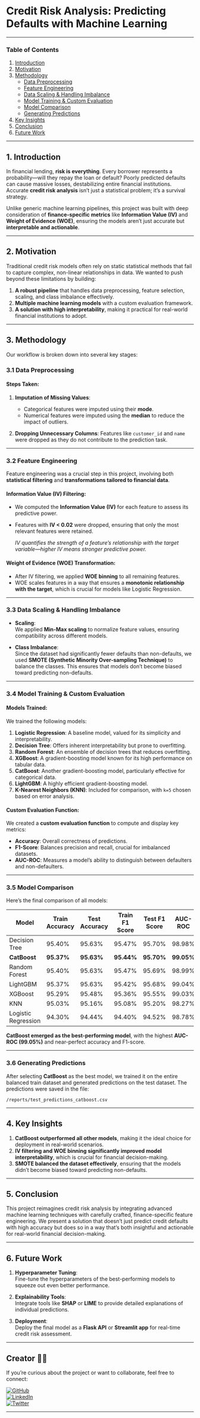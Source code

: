 

# **Credit Risk Analysis: Predicting Defaults with Machine Learning**

---

### **Table of Contents**

1. [Introduction](#introduction)  
2. [Motivation](#motivation)  
3. [Methodology](#methodology)  
   - [Data Preprocessing](#data-preprocessing)  
   - [Feature Engineering](#feature-engineering)  
   - [Data Scaling & Handling Imbalance](#data-scaling--handling-imbalance)  
   - [Model Training & Custom Evaluation](#model-training--custom-evaluation)  
   - [Model Comparison](#model-comparison)  
   - [Generating Predictions](#generating-predictions)  
4. [Key Insights](#key-insights)  
5. [Conclusion](#conclusion)  
6. [Future Work](#future-work)

---

## **1. Introduction**

In financial lending, **risk is everything**. Every borrower represents a probability—will they repay the loan or default? Poorly predicted defaults can cause massive losses, destabilizing entire financial institutions. Accurate **credit risk analysis** isn’t just a statistical problem; it’s a survival strategy.

Unlike generic machine learning pipelines, this project was built with deep consideration of **finance-specific metrics** like **Information Value (IV)** and **Weight of Evidence (WOE)**, ensuring the models aren’t just accurate but **interpretable and actionable**.

---

## **2. Motivation**

Traditional credit risk models often rely on static statistical methods that fail to capture complex, non-linear relationships in data. We wanted to push beyond these limitations by building:

1. **A robust pipeline** that handles data preprocessing, feature selection, scaling, and class imbalance effectively.
2. **Multiple machine learning models** with a custom evaluation framework.
3. **A solution with high interpretability**, making it practical for real-world financial institutions to adopt.

---

## **3. Methodology**

Our workflow is broken down into several key stages:

### **3.1 Data Preprocessing**

#### **Steps Taken**:
1. **Imputation of Missing Values**:
   - Categorical features were imputed using their **mode**.
   - Numerical features were imputed using the **median** to reduce the impact of outliers.

2. **Dropping Unnecessary Columns**:
   Features like `customer_id` and `name` were dropped as they do not contribute to the prediction task.

---

### **3.2 Feature Engineering**

Feature engineering was a crucial step in this project, involving both **statistical filtering** and **transformations tailored to financial data**.

#### **Information Value (IV) Filtering**:
- We computed the **Information Value (IV)** for each feature to assess its predictive power.
- Features with **IV < 0.02** were dropped, ensuring that only the most relevant features were retained.
  
  _IV quantifies the strength of a feature’s relationship with the target variable—higher IV means stronger predictive power._

#### **Weight of Evidence (WOE) Transformation**:
- After IV filtering, we applied **WOE binning** to all remaining features.
- WOE scales features in a way that ensures a **monotonic relationship with the target**, which is crucial for models like Logistic Regression.

---

### **3.3 Data Scaling & Handling Imbalance**

- **Scaling**:  
  We applied **Min-Max scaling** to normalize feature values, ensuring compatibility across different models.
  
- **Class Imbalance**:  
  Since the dataset had significantly fewer defaults than non-defaults, we used **SMOTE (Synthetic Minority Over-sampling Technique)** to balance the classes. This ensures that models don’t become biased toward predicting non-defaults.

---

### **3.4 Model Training & Custom Evaluation**

#### **Models Trained**:
We trained the following models:

1. **Logistic Regression**: A baseline model, valued for its simplicity and interpretability.
2. **Decision Tree**: Offers inherent interpretability but prone to overfitting.
3. **Random Forest**: An ensemble of decision trees that reduces overfitting.
4. **XGBoost**: A gradient-boosting model known for its high performance on tabular data.
5. **CatBoost**: Another gradient-boosting model, particularly effective for categorical data.
6. **LightGBM**: A highly efficient gradient-boosting model.
7. **K-Nearest Neighbors (KNN)**: Included for comparison, with `k=5` chosen based on error analysis.

#### **Custom Evaluation Function**:
We created a **custom evaluation function** to compute and display key metrics:

- **Accuracy**: Overall correctness of predictions.
- **F1-Score**: Balances precision and recall, crucial for imbalanced datasets.
- **AUC-ROC**: Measures a model’s ability to distinguish between defaulters and non-defaulters.

---

### **3.5 Model Comparison**

Here’s the final comparison of all models:

| Model                | Train Accuracy | Test Accuracy | Train F1 Score | Test F1 Score | AUC-ROC |
|----------------------|----------------|---------------|----------------|---------------|---------|
| Decision Tree        | 95.40%         | 95.63%        | 95.47%         | 95.70%        | 98.98%  |
| **CatBoost**         | **95.37%**     | **95.63%**    | **95.44%**     | **95.70%**    | **99.05%**  |
| Random Forest        | 95.40%         | 95.63%        | 95.47%         | 95.69%        | 98.99%  |
| LightGBM             | 95.37%         | 95.63%        | 95.42%         | 95.68%        | 99.04%  |
| XGBoost              | 95.29%         | 95.48%        | 95.36%         | 95.55%        | 99.03%  |
| KNN                  | 95.03%         | 95.16%        | 95.08%         | 95.20%        | 98.27%  |
| Logistic Regression  | 94.30%         | 94.44%        | 94.40%         | 94.52%        | 98.78%  |

**CatBoost emerged as the best-performing model**, with the highest **AUC-ROC (99.05%)** and near-perfect accuracy and F1-score.

---

### **3.6 Generating Predictions**

After selecting **CatBoost** as the best model, we trained it on the entire balanced train dataset and generated predictions on the test dataset. The predictions were saved in the file:

```
/reports/test_predictions_catboost.csv
```

---

## **4. Key Insights**

1. **CatBoost outperformed all other models**, making it the ideal choice for deployment in real-world scenarios.
2. **IV filtering and WOE binning significantly improved model interpretability**, which is crucial for financial decision-making.
3. **SMOTE balanced the dataset effectively**, ensuring that the models didn’t become biased toward predicting non-defaults.

---

## **5. Conclusion**

This project reimagines credit risk analysis by integrating advanced machine learning techniques with carefully crafted, finance-specific feature engineering. We present a solution that doesn’t just predict credit defaults with high accuracy but does so in a way that’s both insightful and actionable for real-world financial decision-making.

---

## **6. Future Work**

1. **Hyperparameter Tuning**:  
   Fine-tune the hyperparameters of the best-performing models to squeeze out even better performance.
   
2. **Explainability Tools**:  
   Integrate tools like **SHAP** or **LIME** to provide detailed explanations of individual predictions.

3. **Deployment**:  
   Deploy the final model as a **Flask API** or **Streamlit app** for real-time credit risk assessment.

---
## **Creator** 👨‍💻

If you’re curious about the project or want to collaborate, feel free to connect:

[![GitHub](https://img.shields.io/badge/GitHub-%2312100E.svg?style=for-the-badge&logo=github&logoColor=white)](https://github.com/shubhupadhyay1)  
[![LinkedIn](https://img.shields.io/badge/LinkedIn-%230077B5.svg?style=for-the-badge&logo=linkedin&logoColor=white)](https://www.linkedin.com/in/shubh-upadhyay/)  
[![Twitter](https://img.shields.io/badge/Twitter-%231DA1F2.svg?style=for-the-badge&logo=twitter&logoColor=white)](https://x.com/shubh_upadhyayy)

---